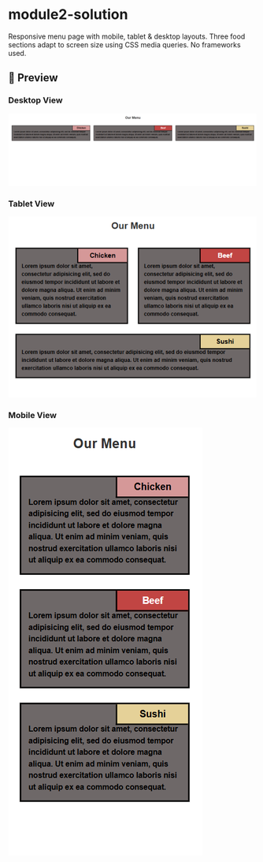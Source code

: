 # module2-solution
Responsive menu page with mobile, tablet &amp; desktop layouts. Three food sections adapt to screen size using CSS media queries. No frameworks used.
## 📸 Preview

### Desktop View
![Desktop Preview](Desktop.png)

### Tablet View  
![Tablet Preview](tablet.png)

### Mobile View
![Mobile Preview](mobile.png)
